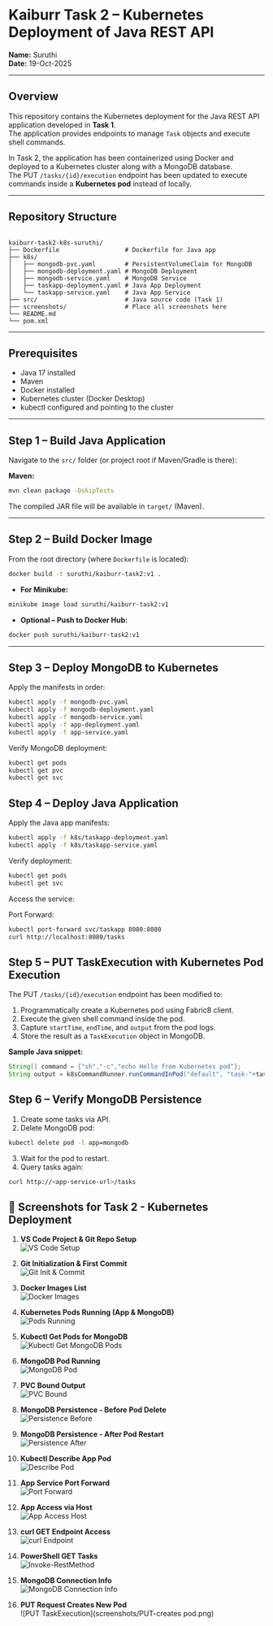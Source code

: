 
# Kaiburr Task 2 – Kubernetes Deployment of Java REST API

**Name:** Suruthi  
**Date:** 19-Oct-2025  

---

## **Overview**

This repository contains the Kubernetes deployment for the Java REST API application developed in **Task 1**.  
The application provides endpoints to manage `Task` objects and execute shell commands.  

In Task 2, the application has been containerized using Docker and deployed to a Kubernetes cluster along with a MongoDB database.  
The PUT `/tasks/{id}/execution` endpoint has been updated to execute commands inside a **Kubernetes pod** instead of locally.  

---

## **Repository Structure**

```

kaiburr-task2-k8s-suruthi/
├── Dockerfile                  # Dockerfile for Java app
├── k8s/
│   ├── mongodb-pvc.yaml        # PersistentVolumeClaim for MongoDB
│   ├── mongodb-deployment.yaml # MongoDB Deployment
│   ├── mongodb-service.yaml    # MongoDB Service
│   ├── taskapp-deployment.yaml # Java App Deployment
│   └── taskapp-service.yaml    # Java App Service
├── src/                        # Java source code (Task 1)
├── screenshots/                # Place all screenshots here
└── README.md
└── pom.xml
````

---

## **Prerequisites**

- Java 17 installed  
- Maven 
- Docker installed  
- Kubernetes cluster (Docker Desktop)  
- kubectl configured and pointing to the cluster  

---

## **Step 1 – Build Java Application**

Navigate to the `src/` folder (or project root if Maven/Gradle is there):

**Maven:**
```bash
mvn clean package -DskipTests
````

The compiled JAR file will be available in `target/` (Maven).

---

## **Step 2 – Build Docker Image**

From the root directory (where `Dockerfile` is located):

```bash
docker build -t suruthi/kaiburr-task2:v1 .
```

* **For Minikube:**

```bash
minikube image load suruthi/kaiburr-task2:v1
```

* **Optional – Push to Docker Hub:**

```bash
docker push suruthi/kaiburr-task2:v1
```

---

## **Step 3 – Deploy MongoDB to Kubernetes**

Apply the manifests in order:

```bash
kubectl apply -f mongodb-pvc.yaml
kubectl apply -f mongodb-deployment.yaml
kubectl apply -f mongodb-service.yaml
kubectl apply -f app-deployment.yaml
kubectl apply -f app-service.yaml

```

Verify MongoDB deployment:

```bash
kubectl get pods
kubectl get pvc
kubectl get svc
```

## **Step 4 – Deploy Java Application**

Apply the Java app manifests:

```bash
kubectl apply -f k8s/taskapp-deployment.yaml
kubectl apply -f k8s/taskapp-service.yaml
```

Verify deployment:

```bash
kubectl get pods
kubectl get svc
```

Access the service:

Port Forward:

```bash
kubectl port-forward svc/taskapp 8080:8080
curl http://localhost:8080/tasks
```

## **Step 5 – PUT TaskExecution with Kubernetes Pod Execution**

The PUT `/tasks/{id}/execution` endpoint has been modified to:

1. Programmatically create a Kubernetes pod using Fabric8 client.
2. Execute the given shell command inside the pod.
3. Capture `startTime`, `endTime`, and `output` from the pod logs.
4. Store the result as a `TaskExecution` object in MongoDB.

**Sample Java snippet:**

```java
String[] command = {"sh","-c","echo Hello from Kubernetes pod"};
String output = k8sCommandRunner.runCommandInPod("default", "task-"+taskId, command, 60);
```



## **Step 6 – Verify MongoDB Persistence**

1. Create some tasks via API.
2. Delete MongoDB pod:

```bash
kubectl delete pod -l app=mongodb
```

3. Wait for the pod to restart.
4. Query tasks again:

```bash
curl http://<app-service-url>/tasks
```


## 📸 Screenshots for Task 2 - Kubernetes Deployment

1. **VS Code Project & Git Repo Setup**  
   ![VS Code Setup](screenshots/vs-code-setup.png)

2. **Git Initialization & First Commit**  
   ![Git Init & Commit](screenshots/git-repo-setup.png)

3. **Docker Images List**  
   ![Docker Images](screenshots/docker-images-list.png)

4. **Kubernetes Pods Running (App & MongoDB)**  
   ![Pods Running](screenshots/pods_running.png)

5. **Kubectl Get Pods for MongoDB**  
   ![Kubectl Get MongoDB Pods](screenshots/kubectl-get-pods-mongodb.png)

6. **MongoDB Pod Running**  
   ![MongoDB Pod](screenshots/mongodb-pod-running.png)

7. **PVC Bound Output**  
   ![PVC Bound](screenshots/pvc_bound.png)

8. **MongoDB Persistence - Before Pod Delete**  
   ![Persistence Before](screenshots/mmongodb-persistence.png)

9. **MongoDB Persistence - After Pod Restart**  
   ![Persistence After](screenshots/mongodb-persistence-after.png)

10. **Kubectl Describe App Pod**  
    ![Describe Pod](screenshots/taskapp-describe-pod.png)

11. **App Service Port Forward**  
    ![Port Forward](screenshots/port-forward.png)

12. **App Access via Host**  
    ![App Access Host](screenshots/taskapp-access-host.png)

13. **curl GET Endpoint Access**  
    ![curl Endpoint](screenshots/curl-get-tasks.png)

14. **PowerShell GET Tasks**  
    ![Invoke-RestMethod](screenshots/invoke-restmethod.png)

15. **MongoDB Connection Info**  
    ![MongoDB Connection Info](screenshots/mongodb-connection.png)

16. **PUT Request Creates New Pod**  
    ![PUT TaskExecution](screenshots/PUT-creates pod.png)

